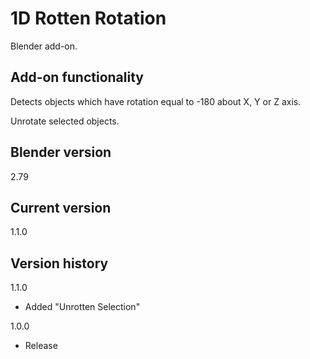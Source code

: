 # 1D Rotten Rotation

Blender add-on.

Add-on functionality
-
Detects objects which have rotation equal to -180 about X, Y or Z axis.

Unrotate selected objects.

Blender version
-
2.79

Current version
-
1.1.0

Version history
-

1.1.0
- Added "Unrotten Selection"

1.0.0
- Release
